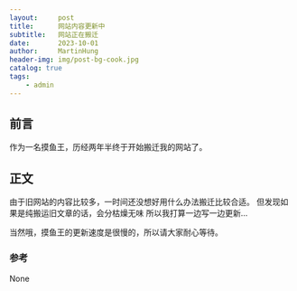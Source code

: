 ```yaml
---
layout:     post
title:      网站内容更新中
subtitle:   网站正在搬迁
date:       2023-10-01
author:     MartinHung
header-img: img/post-bg-cook.jpg
catalog: true
tags:
    - admin
---
```


## 前言
作为一名摸鱼王，历经两年半终于开始搬迁我的网站了。


## 正文
由于旧网站的内容比较多，一时间还没想好用什么办法搬迁比较合适。
但发现如果是纯搬运旧文章的话，会分枯燥无味
所以我打算一边写一边更新...

当然哦，摸鱼王的更新速度是很慢的，所以请大家耐心等待。

### 参考
None